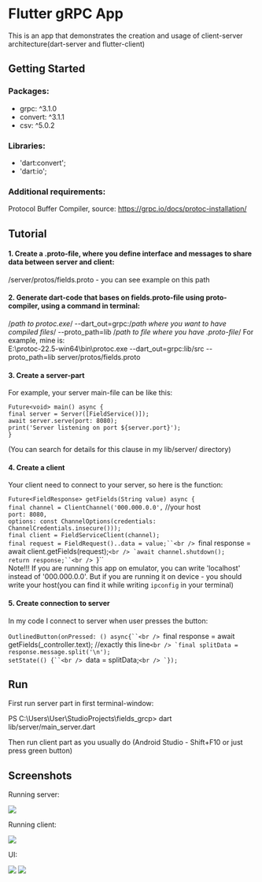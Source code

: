 # Flutter gRPC App

This is an app that demonstrates the creation and usage of client-server architecture(dart-server and flutter-client)

## Getting Started

### Packages:
- grpc: ^3.1.0
- convert: ^3.1.1
- csv: ^5.0.2

### Libraries:
- 'dart:convert';
- 'dart:io';

### Additional requirements:
Protocol Buffer Compiler, source: https://grpc.io/docs/protoc-installation/

## Tutorial

#### 1. Create a .proto-file, where you define interface and messages to share data between server and client:
/server/protos/fields.proto - you can see example on this path

#### 2. Generate dart-code that bases on fields.proto-file using proto-compiler, using a command in terminal:
/*path to protoc.exe*/ --dart_out=grpc:/*path where you want to have compiled files*/ --proto_path=lib /*path to file where you have .proto-file*/
For example, mine is:  
E:\protoc-22.5-win64\bin\protoc.exe --dart_out=grpc:lib/src --proto_path=lib server/protos/fields.proto

#### 3. Create a server-part
For example, your server main-file can be like this:

`Future<void> main() async {`<br />
`final server = Server([FieldService()]);`<br />
`await server.serve(port: 8080);`<br />
`print('Server listening on port ${server.port}');`<br />
`}`<br />

(You can search for details for this clause in my lib/server/ directory)

#### 4. Create a client
Your client need to connect to your server, so here is the function:

`Future<FieldResponse> getFields(String value) async {`<br />
`final channel = ClientChannel('000.000.0.0',` //your host<br />
`port: 8080,`<br />
`options: const ChannelOptions(credentials: ChannelCredentials.insecure()));`<br />
`final client = FieldServiceClient(channel);`<br />
`final request = FieldRequest()..data = value;``<br />
`final response = await client.getFields(request);``<br />
`await channel.shutdown();``<br />
`return response;``<br />
`}``<br />
Note!!! If you are running this app on emulator, you can write 'localhost' instead of '000.000.0.0'. But if you are running it on device - you should write your host(you can find it while writing `ipconfig` in your terminal)

#### 5. Create connection to server

In my code I connect to server when user presses the button:

`OutlinedButton(onPressed: () async{``<br />
`final response = await getFields(_controller.text); //exactly this line``<br />
`final splitData = response.message.split('\n');``<br />
`setState(() {``<br />
`data = splitData;``<br />
`});``<br />

## Run

First run server part in first terminal-window:

PS C:\Users\User\StudioProjects\fields_grcp> dart lib/server/main_server.dart  

Then run client part as you usually do (Android Studio - Shift+F10 or just press green button)

## Screenshots

Running server:

![](./screenshots/img.png)

Running client:

![](./screenshots/img_1.png)

UI:

![](./screenshots/img_2.png)
![](./screenshots/img_3.png)

